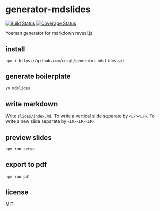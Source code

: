 # generator-mdslides

[![Build Status](https://travis-ci.org/cncgl/generator-mdslides.svg)](https://travis-ci.org/cncgl/generator-mdslides)
[![Coverage Status](https://coveralls.io/repos/cncgl/generator-mdslides/badge.svg?branch=master&service=github)](https://coveralls.io/github/cncgl/generator-mdslides?branch=master)

Yoeman generator for markdown reveal.js

## install

```bash
npm i https://github.com/cncgl/generator-mdslides.git
```

## generate boilerplate

```bash
yo mdslides
```

## write markdown

Write `slides/index.md`.
To write a vertical slide separate by `<LF><LF>`.
To write a new slide separate by `<LF><LF><LF>`.


## preview slides

```bash
npm run serve
```

## export to pdf

```bash
npm run pdf
```

## license
MIT
